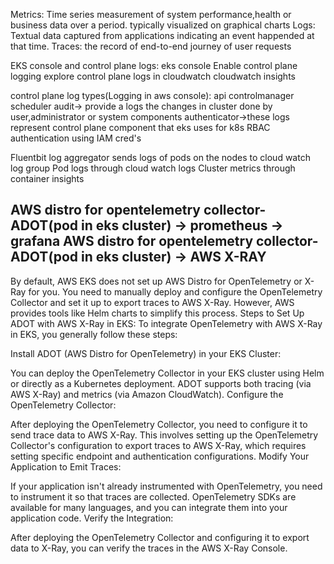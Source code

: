 Metrics: Time series measurement of system performance,health or business data over a period. typically visualized on graphical charts
Logs: Textual data captured from applications indicating an event happended at that time.
Traces: the record of end-to-end journey of user requests

EKS console and control plane logs:
eks console
Enable control plane logging
explore control plane logs in cloudwatch
cloudwatch insights

control plane log types(Logging in aws console):
api
controlmanager
scheduler
audit-> provide a logs the changes in cluster done by user,administrator or system components
authenticator->these logs represent control plane component that eks uses for k8s RBAC authentication using IAM cred's

Fluentbit log aggregator sends logs of pods on the nodes to cloud watch log group
Pod logs through cloud watch logs
Cluster metrics through container insights

AWS distro for opentelemetry collector-ADOT(pod in eks cluster) -> prometheus -> grafana
AWS distro for opentelemetry collector-ADOT(pod in eks cluster) -> AWS X-RAY
-----------------------------------------------------------------------------------------------------------------------------
By default, AWS EKS does not set up AWS Distro for OpenTelemetry or X-Ray for you. You need to manually deploy and configure the OpenTelemetry Collector and set it up to export traces to AWS X-Ray. However, AWS provides tools like Helm charts to simplify this process.
Steps to Set Up ADOT with AWS X-Ray in EKS:
To integrate OpenTelemetry with AWS X-Ray in EKS, you generally follow these steps:

Install ADOT (AWS Distro for OpenTelemetry) in your EKS Cluster:

You can deploy the OpenTelemetry Collector in your EKS cluster using Helm or directly as a Kubernetes deployment.
ADOT supports both tracing (via AWS X-Ray) and metrics (via Amazon CloudWatch).
Configure the OpenTelemetry Collector:

After deploying the OpenTelemetry Collector, you need to configure it to send trace data to AWS X-Ray.
This involves setting up the OpenTelemetry Collector's configuration to export traces to AWS X-Ray, which requires setting specific endpoint and authentication configurations.
Modify Your Application to Emit Traces:

If your application isn't already instrumented with OpenTelemetry, you need to instrument it so that traces are collected.
OpenTelemetry SDKs are available for many languages, and you can integrate them into your application code.
Verify the Integration:

After deploying the OpenTelemetry Collector and configuring it to export data to X-Ray, you can verify the traces in the AWS X-Ray Console.
